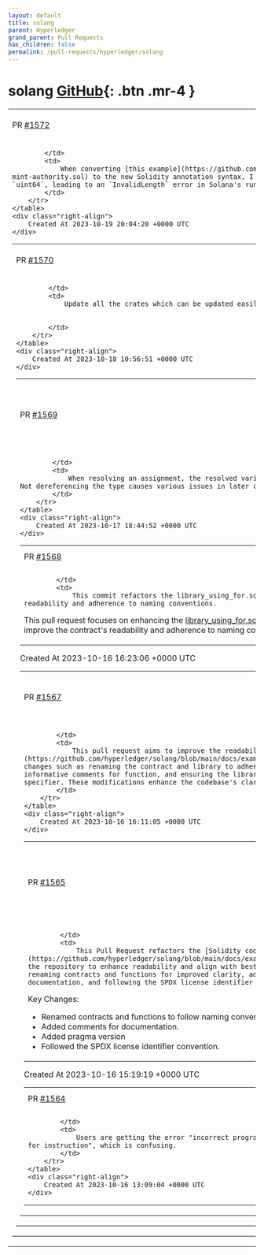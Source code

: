 ```yaml
---
layout: default
title: solang
parent: Hyperledger
grand_parent: Pull Requests
has_children: false
permalink: /pull-requests/hyperledger/solang
---
```


# solang <span class="fs-3 right-align">[GitHub](https://github.com/hyperledger/solang){: .btn .mr-4 }</span>


<div>
    <table>
        <tr>
            <td>
                PR <a href="https://github.com/hyperledger/solang/pull/1572" class=".btn">#1572</a>
            </td>
            <td>
                <b>
                    Fix slice length
                </b>
            </td>
        </tr>
        <tr>
            <td>
                
            </td>
            <td>
                When converting [this example](https://github.com/solana-developers/program-examples/blob/main/tokens/pda-mint-authority/solang/solidity/pda-mint-authority.sol) to the new Solidity annotation syntax, I uncovered a small bug in slice creation, in which we were not casting the length to `uint64`, leading to an `InvalidLength` error in Solana's runtime.
            </td>
        </tr>
    </table>
    <div class="right-align">
        Created At 2023-10-19 20:04:20 +0000 UTC
    </div>
</div>

<div>
    <table>
        <tr>
            <td>
                PR <a href="https://github.com/hyperledger/solang/pull/1570" class=".btn">#1570</a>
            </td>
            <td>
                <b>
                    Bump anchor and other dependencies
                </b>
            </td>
        </tr>
        <tr>
            <td>
                
            </td>
            <td>
                Update all the crates which can be updated easily.


            </td>
        </tr>
    </table>
    <div class="right-align">
        Created At 2023-10-18 10:56:51 +0000 UTC
    </div>
</div>

<div>
    <table>
        <tr>
            <td>
                PR <a href="https://github.com/hyperledger/solang/pull/1569" class=".btn">#1569</a>
            </td>
            <td>
                <b>
                    Bugfix: The type of a resolved assignments needs a storage deref
                </b>
            </td>
        </tr>
        <tr>
            <td>
                
            </td>
            <td>
                When resolving an assignment, the resolved variable is always in memory and can't be of `Type::StorageRef`. Not dereferencing the type causes various issues in later compilation stages.
            </td>
        </tr>
    </table>
    <div class="right-align">
        Created At 2023-10-17 18:44:52 +0000 UTC
    </div>
</div>

<div>
    <table>
        <tr>
            <td>
                PR <a href="https://github.com/hyperledger/solang/pull/1568" class=".btn">#1568</a>
            </td>
            <td>
                <b>
                    Refactor library_using_for.sol for clarity and naming conventions
                </b>
            </td>
        </tr>
        <tr>
            <td>
                
            </td>
            <td>
                This commit refactors the library_using_for.sol code for better readability and adherence to naming conventions.

This pull request focuses on enhancing the [library_using_for.sol](https://github.com/hyperledger/solang/blob/main/docs/examples/library_using_for.sol). The changes improve the contract's readability and adherence to naming conventions.
            </td>
        </tr>
    </table>
    <div class="right-align">
        Created At 2023-10-16 16:23:06 +0000 UTC
    </div>
</div>

<div>
    <table>
        <tr>
            <td>
                PR <a href="https://github.com/hyperledger/solang/pull/1567" class=".btn">#1567</a>
            </td>
            <td>
                <b>
                    Refactor library.sol for clarity and naming conventions
                </b>
            </td>
        </tr>
        <tr>
            <td>
                
            </td>
            <td>
                This pull request aims to improve the readability and documentation of the [library.sol ](https://github.com/hyperledger/solang/blob/main/docs/examples/library.sol)in the codebase. It includes changes such as renaming the contract and library to adhere to Solidity naming conventions, adding informative comments for function, and ensuring the library function has the correct visibility specifier. These modifications enhance the codebase's clarity.
            </td>
        </tr>
    </table>
    <div class="right-align">
        Created At 2023-10-16 16:11:05 +0000 UTC
    </div>
</div>

<div>
    <table>
        <tr>
            <td>
                PR <a href="https://github.com/hyperledger/solang/pull/1565" class=".btn">#1565</a>
            </td>
            <td>
                <b>
                    Refactor interface.sol for better readability and adherence to best practices
                </b>
            </td>
        </tr>
        <tr>
            <td>
                
            </td>
            <td>
                This Pull Request refactors the [Solidity code ](https://github.com/hyperledger/solang/blob/main/docs/examples/polkadot/interface.sol)in the repository to enhance readability and align with best practices. The changes include renaming contracts and functions for improved clarity, adding comments for documentation, and following the SPDX license identifier convention.

Key Changes:

- Renamed contracts and functions to follow naming conventions.
- Added comments for documentation.
- Added pragma version
- Followed the SPDX license identifier convention.
            </td>
        </tr>
    </table>
    <div class="right-align">
        Created At 2023-10-16 15:19:19 +0000 UTC
    </div>
</div>

<div>
    <table>
        <tr>
            <td>
                PR <a href="https://github.com/hyperledger/solang/pull/1564" class=".btn">#1564</a>
            </td>
            <td>
                <b>
                    Default flipper example should not include @program_id
                </b>
            </td>
        </tr>
        <tr>
            <td>
                
            </td>
            <td>
                Users are getting the error "incorrect program id for instruction", which is confusing.
            </td>
        </tr>
    </table>
    <div class="right-align">
        Created At 2023-10-16 13:09:04 +0000 UTC
    </div>
</div>

